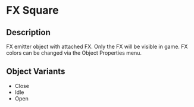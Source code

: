 # FX Square

## Description

FX emitter object with attached FX. Only the FX will be visible in game. FX colors can be changed via the Object Properties menu.

## Object Variants

* Close
* Idle
* Open
